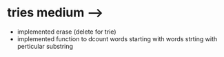 # tries medium -->
* implemented erase (delete for trie)
* implemented function to dcount words starting with words strting with perticular substring
